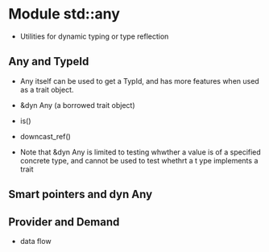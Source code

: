 # Module std::any

- Utilities for dynamic typing or type reflection

## Any and TypeId
- Any itself can be used to get a TypId, and has more features when used as a trait object.

-  &dyn Any (a borrowed trait object)

- is()

- downcast_ref()

- Note that &dyn Any is limited to testing whwther a value is of a specified concrete type, and cannot be used to test whethrt a t ype implements a trait

## Smart pointers and dyn Any

## Provider and Demand

- data flow